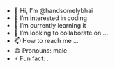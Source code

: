 - 👋 Hi, I’m @handsomelybhai
- 👀 I’m interested in coding
- 🌱 I’m currently learning it
- 💞️ I’m looking to collaborate on ...
- 📫 How to reach me ...
- 😄 Pronouns: male
- ⚡ Fun fact: .

<!---
handsomelybhai/handsomelybhai is a ✨ special ✨ repository because its `README.md` (this file) appears on your GitHub profile.
You can click the Preview link to take a look at your changes.
--->

